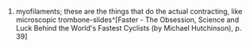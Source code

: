 1. myofilaments; these are the things that do the actual contracting, like microscopic trombone-slides^[Faster - The Obsession, Science and Luck Behind the World's Fastest Cyclists (by Michael Hutchinson), p. 39]